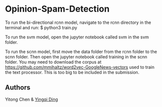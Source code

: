 # Opinion-Spam-Detection

To run the bi-directional rcnn model, navigate to the rcnn directory in the terminal and run:
$ python3 train.py

To run the svm model, open the jupyter notebook called svm in the svm folder.

To run the scnn model, first move the data folder from the rcnn folder to the scnn folder. Then open the jupyter notebook called training in the scnn folder. You may need to download the corpus at https://github.com/mmihaltz/word2vec-GoogleNews-vectors used to train the text processor. This is too big to be included in the submission.

## Authors
Yitong Chen & [Yingqi Ding](https://github.com/dyq0811)
